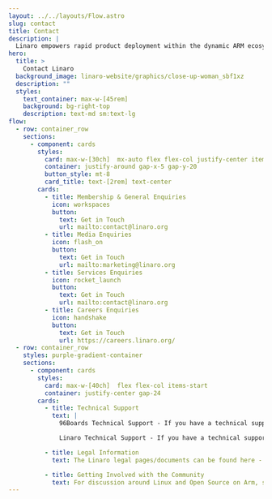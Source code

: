 ```yaml
---
layout: ../../layouts/Flow.astro
slug: contact
title: Contact
description: |
  Linaro empowers rapid product deployment within the dynamic ARM ecosystem. Our cutting-edge solutions and collaborative platform facilitate the swift development, testing, and delivery of ARM-based innovations, enabling businesses to stay ahead in today's competitive technology landscape.
hero:
  title: >
    Contact Linaro
  background_image: linaro-website/graphics/close-up-woman_sbf1xz
  description: ""
  styles:
    text_container: max-w-[45rem]
    background: bg-right-top
    description: text-md sm:text-lg
flow:
  - row: container_row
    sections:
      - component: cards
        styles:
          card: max-w-[30ch]  mx-auto flex flex-col justify-center items-center
          container: justify-around gap-x-5 gap-y-20
          button_style: mt-8
          card_title: text-[2rem] text-center
        cards:
          - title: Membership & General Enquiries
            icon: workspaces
            button:
              text: Get in Touch
              url: mailto:contact@linaro.org
          - title: Media Enquiries
            icon: flash_on
            button:
              text: Get in Touch
              url: mailto:marketing@linaro.org
          - title: Services Enquiries
            icon: rocket_launch
            button:
              text: Get in Touch
              url: mailto:contact@linaro.org
          - title: Careers Enquiries
            icon: handshake
            button:
              text: Get in Touch
              url: https://careers.linaro.org/
  - row: container_row
    styles: purple-gradient-container
    sections:
      - component: cards
        styles:
          card: max-w-[40ch]  flex flex-col items-start
          container: justify-center gap-24
        cards:
          - title: Technical Support
            text: |
              96Boards Technical Support - If you have a technical support query relating to 96Boards, please post your question on [96Boards](https://discuss.96boards.org/).

              Linaro Technical Support - If you have a technical support query relating to Linaro, please go to our support page.

          - title: Legal Information
            text: The Linaro legal pages/documents can be found here - [/legal/](/legal)

          - title: Getting Involved with the Community
            text: For discussion around Linux and Open Source on Arm, subscribe to the lists on [Linaro Lists Site](https://lists.linaro.org/mailman3/lists/).
---
```

